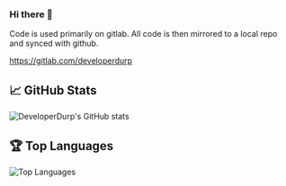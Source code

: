 ### Hi there 👋
Code is used primarily on gitlab. All code is then mirrored to a local repo and synced with github. 

https://gitlab.com/developerdurp

## 📈 GitHub Stats

![DeveloperDurp's GitHub stats](https://github-readme-stats.vercel.app/api?username=DeveloperDurp&show_icons=true&theme=radical)

## 🏆 Top Languages

![Top Languages](https://github-readme-stats.vercel.app/api/top-langs/?username=DeveloperDurp&layout=compact&theme=radical)
